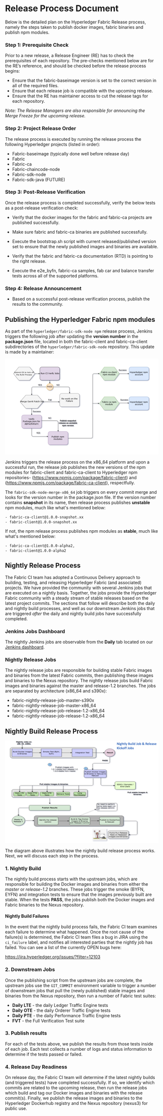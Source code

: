 # Release Process Document

Below is the detailed plan on the Hyperledger Fabric Release process, namely the
steps taken to publish docker images, fabric binaries and publish npm modules.

### Step 1: Prerequisite Check

Prior to a new release, a Release Engineer (RE) has to check the prerequisites
of each repository. The pre-checks mentioned below are for the RE’s reference,
and should be checked before the release process begins:

- Ensure that the fabric-baseimage version is set to the correct version in all
of the required files.
- Ensure that each release job is compatible with the upcoming release.
- Ensure that the RE has maintainer access to cut the release tags for each
repository.

_Note: The Release Managers are also responsible for announcing the Merge Freeze
for the upcoming release._

### Step 2: Project Release Order

The release process is executed by running the release process the
following Hyperledger projects (listed in order):

* Fabric-baseimage (typically done well before release day)
* Fabric
* Fabric-ca
* Fabric-chaincode-node
* Fabric-sdk-node
* Fabric-sdk-java (FUTURE)

### Step 3: Post-Release Verification

Once the release process is completed successfully, verify the below
tests as a post-release verification check:

- Verify that the docker images for the fabric and fabric-ca projects are
published successfully.

- Make sure fabric and fabric-ca binaries are published successfully.

- Execute the bootstrap.sh script with current released/published version set
to ensure that the newly published images and binaries are available.

- Verify that the fabric and fabric-ca documentation (RTD) is pointing to the
right release.

- Execute the e2e_byfn, fabric-ca samples, fab car and balance transfer tests
across all of the supported platforms.

### Step 4: Release Announcement

- Based on a successful post-release verification process, publish the results
to the community.

<!-- TODO: Document the revert process to capture what we do if there's
a problem with the release. -->

## Publishing the Hyperledger Fabric npm modules

As part of the `hyperledger/fabric-sdk-node npm` release process, Jenkins triggers
the following job after updating the **version number** in the **package.json**
file, located in both the fabric-client and fabric-ca-client subdirectories of
the `hyperledger/fabric-sdk-node` repository. This update is made by a
maintainer:

![npm publish](./Release_npm.png)

Jenkins triggers the release process on the x86_64 platform and upon a
successful run, the release job publishes the new versions of the npm modules
for fabric-client and fabric-ca-client to Hyperledger npm repositories-
(<https://www.npmjs.com/package/fabric-client>) and
(<https://www.npmjs.com/package/fabric-ca-client>), respectfully.

The `fabric-sdk-node-merge-x86_64` job triggers on every commit merge and looks
for the version number in the package.json file. If the version number contains
**snapshot** in its name, then release process publishes **unstable** npm
modules, much like what's mentioned below:

    - fabric-ca-client@1.0.0-snapshot.xx
    - fabric-client@1.0.0-snapshot.xx

If not, the npm release process publishes npm modules as **stable**, much like
what's mentioned below:

    - fabric-ca-client@1.0.0-alpha2,
    - fabric-client@1.0.0-alpha2

## Nightly Release Process

The Fabric CI team has adopted a Continuous Delivery approach to building,
testing, and releasing Hyperledger Fabric (and associated) projects. We have
provided the community with several Jenkins jobs that are executed on a nightly
basis. Together, the jobs provide the Hyperledger Fabric community with a steady
stream of stable releases based on the latest project commits. The sections that
follow will describe both the daily and nightly build processes, and well as our
downstream Jenkins jobs that are triggered _after_ the daily and nightly build
jobs have successfully completed.

### Jenkins Jobs Dashboard

The nightly Jenkins jobs are observable from the **Daily** tab located
on our [Jenkins dashboard](https://jenkins.hyperledger.org/view/Daily/).

### Nightly Release Jobs

The nightly release jobs are responsible for building stable Fabric images and
binaries from the latest Fabric commits, then publishing these images and
binaries to the Nexus repository. The nightly release jobs build Fabric images
and binaries against the master and release-1.2 branches. The jobs are separated
by architecture (x86_64 and s390x):

-   fabric-nightly-release-job-master-s390x
-   fabric-nightly-release-job-master-x86_64
-   fabric-nightly-release-job-release-1.2-x86_64
-   fabric-nightly-release-job-release-1.2-x86_64

## Nightly Build Release Process

![Nightly_Build_CI](./Nightly_Build_CI.png)

The diagram above illustrates how the nightly build release process works. Next,
we will discuss each step in the process.

### 1. Nightly Build

The nightly build process starts with the upstream jobs, which are responsible
for building the Docker images and binaries from either the _master_ or
_release-1.2_ branches. These jobs trigger the smoke (BYFN, EYFN) and
integration tests to ensure that the images previously built are stable. When
the tests **PASS**, the jobs publish both the Docker images and Fabric binaries
to the Nexus repository.

<!-- TODO: Mention the following when this feature becomes available:

This process allows our Fabric SDK projects and the
fabric-samples project (also, our end-users) to **pull** the latest images and
binaries from the Nexus repositories instead of building these images from
scratch, decreasing the execution times for any of our Jenkins jobs that require
us to utilize the latest commits from each of these branches.

-->

#### Nightly Build Failures

In the event that the nightly build process fails, the Fabric CI team examines
each failure to determine what happened. Once the root cause of the failure(s)
is determined, the Fabric CI team files a bug in JIRA using the `ci_failure`
label, and notifies all interested parties that the nightly job has failed.
You can see a list of the currently OPEN bugs here:

https://jira.hyperledger.org/issues/?filter=12103

### 2. Downstream Jobs

Once the publishing script from the upstream jobs are complete, the upstream
jobs use the `GIT_COMMIT` environment variable to trigger a number of downstream
jobs that pull the (newly published) stable images and binaries from the Nexus
repository, then run a number of Fabric test suites:

- **Daily LTE** - the daily Ledger Traffic Engine tests
- **Daily OTE** - the daily Orderer Traffic Engine tests
- **Daily PTE** - the daily Performance Traffic Engine tests
- **FVT** - the Full Verification Test suite

<!-- TODO: Mention the following when this feature becomes available:

- **Long Run/Weekly** - we have a number of long-running Weekly tests that are
also executed in conjunction with the daily tests.

-->
### 3. Publish results

For each of the tests above, we publish the results from those tests inside of
each job. Each test collects a number of logs and status information to
determine if the tests passed or failed.

### 4. Release Day Readiness

On release day, the Fabric CI team will determine if the latest nightly builds
(and triggered tests) have completed successfully. If so, we
identify which commits are related to the upcoming release, then run the release
jobs which build and tag our Docker images and binaries with the
release commit(s). Finally, we publish the release images and binaries to
the Hyperledger Dockerhub registry and the Nexus repository (nexus3) for public
use.
